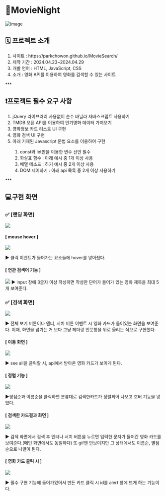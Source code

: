 # 🎥MovieNight

![image](https://github.com/parkchowon/MovieSearch/assets/70216263/d9cdc814-5989-44f9-81b4-9da9a76b5771)


## 🗓️ 프로젝트 소개

<ol>
  <li>사이트 : https://parkchowon.github.io/MovieSearch/</li>
  <li>제작 기간 : 2024.04.23~2024.04.29</li>
  <li>개발 언어 : HTML, JavaScript, CSS</li>
  <li>소개 : 영화 API를 이용하여 영화를 검색할 수 있는 사이트</li>
</ol>
***

## ❗프로젝트 필수 요구 사항

<ol>
  <li>jQuery 라이브러리 사용없이 순수 바닐라 자바스크립트 사용하기</li>
  <li>TMDB 오픈 API를 이용하여 인기영화 데이터 가져오기</li>
  <li>영화정보 카드 리스트 UI 구현</li>
  <li>영화 검색 UI 구현</li>
  <li>아래 기재된 Javascript 문법 요소를 이용하여 구현</li>
  <ol>
    <li>const와 let만을 이용한 변수 선언 필수</li>
    <li>화살표 함수 : 아래 예시 중 1개 이상 사용</li>
    <li>배열 메소드 : 하기 예시 중 2개 이상 사용</li>
    <li>DOM 제어하기 : 아래 api 목록 중 2개 이상 사용하기</li>
  </ol>
</ol>
***

## 💻구현 화면


### ✅ [랜딩 화면]
![](https://velog.velcdn.com/images/candlecircle/post/b27bf44f-3386-41f3-a5c4-dcc7c4067308/image.png)

####  [ mouse hover ]
<img src="https://velog.velcdn.com/images/candlecircle/post/adbcd9b1-6826-45b7-8561-98f5f9752e9c/image.gif" />

▶️ 클릭 이벤트가 들어가는 요소들에 hover를 넣어줬다.

####  [ 연관 검색어 기능 ]
<img src="https://velog.velcdn.com/images/candlecircle/post/99529e38-693c-4419-bb29-36cd9ffa018c/image.gif" />
▶️ input 창에 3글자 이상 작성하면 작성한 단어가 들어가 있는 영화 제목을 최대 5개 보여준다.

### ✅ [검색 화면]

![](https://velog.velcdn.com/images/candlecircle/post/ccbedbd0-407c-4059-a9f5-f921ba5c94ad/image.png)

▶️ 전체 보기 버튼이나 엔터, 서치 버튼 이벤트 시 영화 카드가 들어있는 화면을 보여준다.
이때, 화면을 넘기는 거 보다 그냥 헤더랑 인풋창을 위로 올리는 식으로 구현했다.

####  [ 이동 화면 ]

<img src="https://velog.velcdn.com/images/candlecircle/post/ed92b3ca-e43b-45af-b70f-1935b2904e77/image.gif" />

▶️ see all을 클릭할 시, api에서 받아온 영화 카드가 보이게 된다.

####  [ 정렬 기능 ]
<img src="https://velog.velcdn.com/images/candlecircle/post/50844a9c-7df4-4cfd-95f0-fa29e2d8c86b/image.gif" />

▶️평점순과 이름순을 클릭하면 분류대로 검색한카드가 정렬되어 나오고 호버 기능을 넣었다.

####  [ 검색한 카드결과 화면 ]
<img src="https://velog.velcdn.com/images/candlecircle/post/dc01d646-222c-4817-b4a3-61bd0a5639d8/image.gif" />

▶️ 검색 화면에서 검색 후 엔터나 서치 버튼을 누르면 입력한 문자가 들어간 영화 카드를 보여준다.(메인 화면에서도 동일하다) 또 gif엔 안보이지만 그 상태에서도 이름순, 별점순으로 나열이 된다.

####  [ 영화 카드 클릭 시 ]
<img src="https://velog.velcdn.com/images/candlecircle/post/a803fa44-7f71-4b8f-a8e8-95191e6d001d/image.png" />

▶️ 필수 구현 기능에 들어가있어서 만든 카드 클릭 시 id를 alert 창에 뜨게 하는 기능이다.
